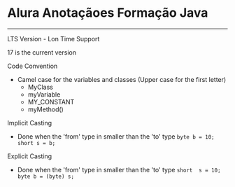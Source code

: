 
# Alura Anotaçãoes Formação Java

----

LTS Version - Lon Time Support

17 is the current version

Code Convention

- Camel case for the variables and classes (Upper case for the first letter)
  - MyClass
  - myVariable
  - MY_CONSTANT
  - myMethod()

Implicit Casting
- Done when the 'from' type in smaller than the 'to' type
`byte b = 10;
short s = b;`

Explicit Casting
- Done when the 'from' type in smaller than the 'to' type
`short  s = 10;  
byte b = (byte) s;` 



